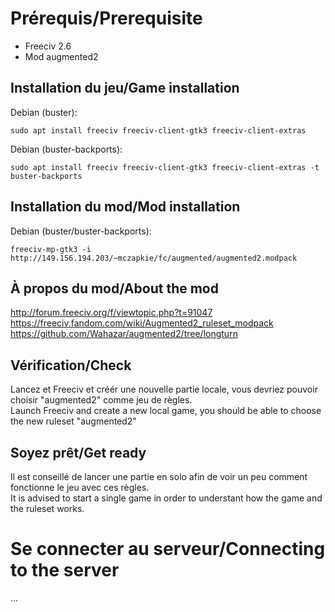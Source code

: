 # Prérequis/Prerequisite

- Freeciv 2.6
- Mod augmented2

## Installation du jeu/Game installation

Debian (buster):
```
sudo apt install freeciv freeciv-client-gtk3 freeciv-client-extras
```

Debian (buster-backports):
```
sudo apt install freeciv freeciv-client-gtk3 freeciv-client-extras -t buster-backports
```

## Installation du mod/Mod installation

Debian (buster/buster-backports):
```
freeciv-mp-gtk3 -i http://149.156.194.203/~mczapkie/fc/augmented/augmented2.modpack
```

## À propos du mod/About the mod

http://forum.freeciv.org/f/viewtopic.php?t=91047  
https://freeciv.fandom.com/wiki/Augmented2_ruleset_modpack  
https://github.com/Wahazar/augmented2/tree/longturn

## Vérification/Check

Lancez et Freeciv et créér une nouvelle partie locale, vous devriez pouvoir choisir "augmented2" comme jeu de règles.  
Launch Freeciv and create a new local game, you should be able to choose the new ruleset "augmented2"

## Soyez prêt/Get ready

Il est conseillé de lancer une partie en solo afin de voir un peu comment fonctionne le jeu avec ces règles.  
It is advised to start a single game in order to understant how the game and the ruleset works.

# Se connecter au serveur/Connecting to the server
...
